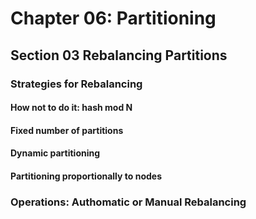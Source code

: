 # Chapter 06: Partitioning

## Section 03 Rebalancing Partitions

### Strategies for Rebalancing

#### How not to do it: hash mod N

#### Fixed number of partitions

#### Dynamic partitioning

#### Partitioning proportionally to nodes

### Operations: Authomatic or Manual Rebalancing
